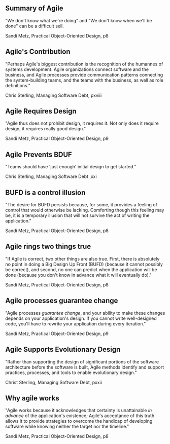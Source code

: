 ## Summary of Agile

"We don't know what we're doing" and "We don't know when we'll be done" can be a difficult sell.

Sandi Metz, Practical Object-Oriented Design, p8

## Agile's Contribution

"Perhaps Agile's biggest contribution is the recognition of the humannes of systems development. Agile organizations connect software and the business, and Agile processes provide communication patterns connecting the system-building teams, and the teams with the business, as well as role definitions."

Chris Sterling, Managing Software Debt, pxviii

## Agile Requires Design

"Agile thus does not prohibit design, it requires it. Not only does it require design, it requires really good design."

Sandi Metz, Practical Object-Oriented Design, p9

## Agile Prevents BDUF

"Teams should have 'just enough' initial design to get started."

Chris Sterling, Managing Software Debt ,xxi

## BUFD is a control illusion

"The desire for BUFD persists because, for some, it provides a feeling of control that would otherwise be lacking. Comforting though this feeling may be, it is a temporary illusion that will not survive the act of writing the application."

Sandi Metz, Practical Object-Oriented Design, p8

## Agile rings two things true

"If Agile is correct, two other things are also true. First, there is absolutely no point in doing a Big Design Up Front (BUFD) (because it cannot possibly be correct), and second, no one can predict when the application will be done (because you don't know in advance what it will eventually do)."

Sandi Metz, Practical Object-Oriented Design, p8

## Agile processes guarantee change

"Agile processes _guarantee change_, and your ability to make these changes depends on your application's design. If you cannot write well-designed code, you'll have to rewrite your application during every iteration."

Sandi Metz, Practical Object-Oriented Design, p9

## Agile Supports Evolutionary Design

"Rather than supporting the design of significant portions of the software architecture before the software is built, Agile methods identify and support practices, processes, and tools to enable evolutionary design."

Christ Sterling, Managing Software Debt, pxxii

## Why agile works

"Agile works because it acknowledges that certainty is unattainable _in advance_ of the application's existence; Agile's acceptance of this truth allows it to provide strategies to overcome the handicap of developing software while knowing neither the target nor the timeline."

Sandi Metz, Practical Object-Oriented Design, p8